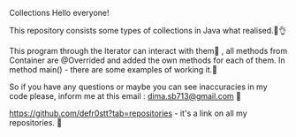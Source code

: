 Collections
Hello everyone!

This repository consists some types of collections in Java what realised.🧐👌

This program through the Iterator can interact with them📝 , all methods from Container are  @Overrided and added the own methods for 
each of them. In method main() - there are some examples of working it.🎯

So if you have any questions or maybe you can see inaccuracies in my code please, inform me at this email : dima.sb713@gmail.com 📧

https://github.com/defr0stt?tab=repositories - it's a link on all my repositories. 👀
